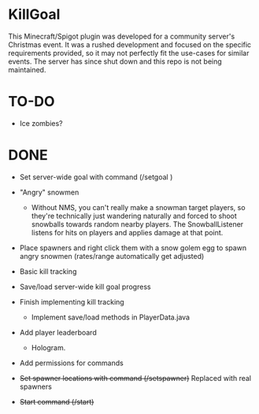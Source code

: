 # KillGoal

This Minecraft/Spigot plugin was developed for a community server's Christmas event. It was a rushed development and focused on the specific requirements provided, so it may not perfectly fit the use-cases for similar events. The server has since shut down and this repo is not being maintained.

# TO-DO
- Ice zombies?

# DONE
- Set server-wide goal with command (/setgoal <number>)
- "Angry" snowmen
  - Without NMS, you can't really make a snowman target players, so they're technically just wandering naturally and forced to shoot snowballs towards random nearby players. The SnowballListener listens for hits on players and applies damage at that point.
- Place spawners and right click them with a snow golem egg to spawn angry snowmen (rates/range automatically get adjusted)
- Basic kill tracking
- Save/load server-wide kill goal progress
- Finish implementing kill tracking
  - Implement save/load methods in PlayerData.java
- Add player leaderboard
  - Hologram.
- Add permissions for commands

- ~~Set spawner locations with command (/setspawner)~~ Replaced with real spawners
- ~~Start command (/start)~~
